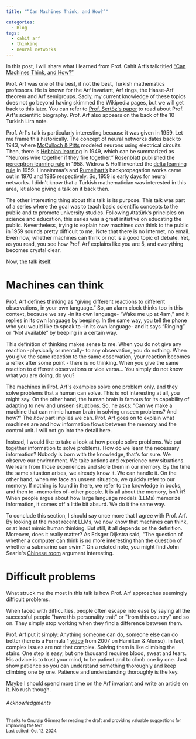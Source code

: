 ```yaml
---
title: "“Can Machines Think, and How?”"

categories:
  - Blog
tags:
  - cahit arf
  - thinking
  - neural networks
---
```


In this post, I will share what I learned from Prof. Cahit Arf’s talk titled [“Can Machines Think, and How?”](https://mbkaya.com/hukuk/cahit-arf-makine-dusunebilir-mi-orjinal.pdf)

Prof. Arf was one of the best, if not the best, Turkish mathematics professors. He is known for the Arf invariant, Arf rings, the Hasse-Arf theorem and Arf semigroups. Sadly, my current knowledge of these topics does not go beyond having skimmed the Wikipedia pages, but we will get back to this later. You can refer to [Prof. Sertöz's paper](http://arxiv.org/pdf/1301.3699) to read about Prof. Arf's scientific biography. Prof. Arf also appears on the back of the 10 Turkish Lira note.

Prof. Arf's talk is particularly interesting because it was given in 1959. Let me frame this historically. The concept of neural networks dates back to 1943, where [McCulloch & Pitts](https://www.cs.cmu.edu/~./epxing/Class/10715/reading/McCulloch.and.Pitts.pdf) modeled neurons using electrical circuits. Then, there is [Hebbian learning](https://pure.mpg.de/rest/items/item_2346268_3/component/file_2346267/content) in 1949, which can be summarized as “Neurons wire together if they fire together.” Rosenblatt published the [perceptron learning rule](https://dx.doi.org/10.1037/h0042519) in 1958. Widrow & Hoff invented the [delta learning rule](https://apps.dtic.mil/sti/tr/pdf/AD0241531.pdf) in 1959. Linnainmaa’s and [Rumelhart’s](https://stanford.edu/~jlmcc/papers/PDP/Volume\%201/Chap8_PDP86.pdf) backpropagation works came out in 1970 and 1985 respectively. So, 1959 is early days for neural networks. I didn't know that a Turkish mathematician was interested in this area, let alone giving a talk on it back then.

The other interesting thing about this talk is its purpose. This talk was part of a series where the goal was to teach basic scientific concepts to the public and to promote university studies. Following Atatürk’s principles on science and education, this series was a great initiative on educating the public. Nevertheless, trying to explain how machines *can* think to the public in 1959 sounds pretty difficult to me. Note that there is no Internet, no email. Even now, whether machines can think or not is a good topic of debate. Yet, as you read, you see how Prof. Arf explains like you are 5, and everything becomes crystal clear.

Now, the talk itself.

# Machines can think

Prof. Arf defines thinking as “giving different reactions to different observations, in your own language.” So, an alarm clock thinks too in this context, because we say -in its own language- “Wake me up at 4am,” and it replies in its own language by beeping. In the same way, you tell the phone who you would like to speak to -in its own language- and it says “Ringing” or “Not available” by beeping in a certain way.

This definition of thinking makes sense to me. When you do not give any reaction -physically or mentally- to any observation, you do nothing. When you give the same reaction to the same observation, your reaction becomes a reflex after some point - there is no thinking. When you give the same reaction to different observations or vice versa... You simply do not know what you are doing, do you?

The machines in Prof. Arf's examples solve one problem only, and they solve problems that a human can solve. This is not interesting at all, you might say. On the other hand, the human brain is famous for its capability of adapting to new and unseen situations. So, he asks: "Can we make a machine that can mimic human brain in solving unseen problems? And how?" The *how* part implies we can. Prof. Arf goes on to explain what machines are and how information flows between the memory and the control unit. I will not go into the detail here.

Instead, I would like to take a look at how people solve problems. We put together information to solve problems. How do we learn the necessary information? Nobody is born with the knowledge, that's for sure. We observe our environment. We take actions and experience new situations. We learn from those experiences and store them in our memory. By the time the same situation arises, we already know it. We can handle it. On the other hand, when we face an unseen situation, we quickly refer to our memory. If nothing is found in there, we refer to the knowledge in books, and then to -memories of- other people. It is all about the memory, isn't it? When people argue about how large language models (LLMs) memorize information, it comes off a little bit absurd. We do it the same way.

To conclude this section, I should say once more that I agree with Prof. Arf. By looking at the most recent LLMs, we now know that machines can think, or at least mimic human thinking. But still, it all depends on the definition. Moreover, does it really matter? As Edsger Dijkstra said, "The question of whether a computer can think is no more interesting than the question of whether a submarine can swim." On a related note, you might find John Searle's [Chinese room](https://en.wikipedia.org/wiki/Chinese_room) argument interesting.

# Difficult problems

What struck me the most in this talk is how Prof. Arf approaches seemingly difficult problems.

When faced with difficulties, people often escape into ease by saying all the successful people "have this personality trait" or "from this country" and so on. They simply stop working when they find a difference between them.

Prof. Arf put it simply: Anything someone can do, someone else can do better (here is a Formula 1 [video](https://www.youtube.com/watch?v=KrgBMDlyePc) from 2007 on Hamilton & Alonso). In fact, complex issues are not that complex. Solving them is like climbing the stairs. One step is easy, but one thousand requires blood, sweat and tears. His advice is to trust your mind, to be patient and to climb one by one. Just show patience so you can understand something thoroughly and keep climbing one by one. Patience and understanding thoroughly is the key.

Maybe I should spend more time on the Arf invariant and write an article on it. No rush though.

###### Acknowledgments
<small>Thanks to Onuralp Görmez for reading the draft and providing valuable suggestions for improving the text.\
Last edited: Oct 12, 2024.</small>